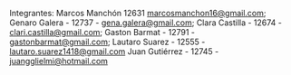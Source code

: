 Integrantes:
Marcos Manchón 12631 marcosmanchon16@gmail.com;
Genaro Galera - 12737 - gena.galera@gmail.com;
Clara Castilla - 12674 - clari.castilla@gmail.com;
Gaston Barmat - 12791 - gastonbarmat@gmail.com;
Lautaro Suarez - 12555 - lautaro.suarez1418@gmail.com
Juan Gutiérrez - 12745 - juangglielmi@hotmail.com
